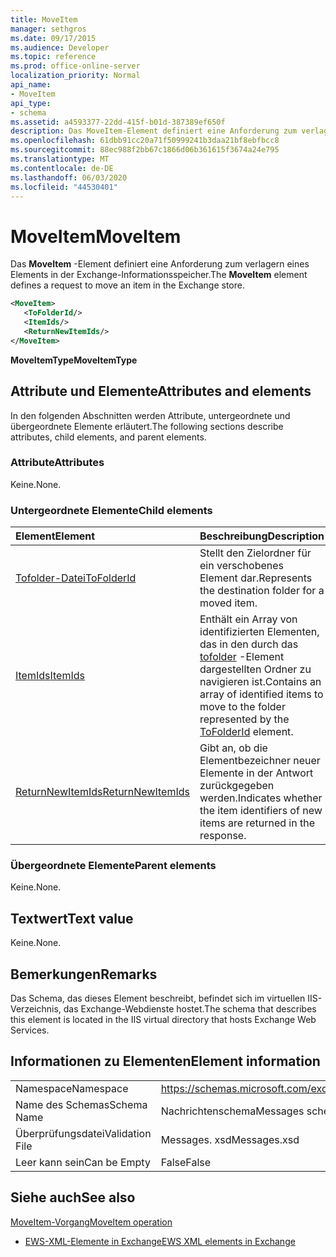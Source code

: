 ```yaml
---
title: MoveItem
manager: sethgros
ms.date: 09/17/2015
ms.audience: Developer
ms.topic: reference
ms.prod: office-online-server
localization_priority: Normal
api_name:
- MoveItem
api_type:
- schema
ms.assetid: a4593377-22dd-415f-b01d-387389ef650f
description: Das MoveItem-Element definiert eine Anforderung zum verlagern eines Elements in der Exchange-Informationsspeicher.
ms.openlocfilehash: 61dbb91cc20a71f50999241b3daa21bf8ebfbcc8
ms.sourcegitcommit: 88ec988f2bb67c1866d06b361615f3674a24e795
ms.translationtype: MT
ms.contentlocale: de-DE
ms.lasthandoff: 06/03/2020
ms.locfileid: "44530401"
---
```

# <a name="moveitem"></a><span data-ttu-id="ca053-103">MoveItem</span><span class="sxs-lookup"><span data-stu-id="ca053-103">MoveItem</span></span>

<span data-ttu-id="ca053-104">Das **MoveItem** -Element definiert eine Anforderung zum verlagern eines Elements in der Exchange-Informationsspeicher.</span><span class="sxs-lookup"><span data-stu-id="ca053-104">The **MoveItem** element defines a request to move an item in the Exchange store.</span></span> 
  
```XML
<MoveItem>
   <ToFolderId/>
   <ItemIds/>
   <ReturnNewItemIds/>
</MoveItem>
```

 <span data-ttu-id="ca053-105">**MoveItemType**</span><span class="sxs-lookup"><span data-stu-id="ca053-105">**MoveItemType**</span></span>
## <a name="attributes-and-elements"></a><span data-ttu-id="ca053-106">Attribute und Elemente</span><span class="sxs-lookup"><span data-stu-id="ca053-106">Attributes and elements</span></span>

<span data-ttu-id="ca053-107">In den folgenden Abschnitten werden Attribute, untergeordnete und übergeordnete Elemente erläutert.</span><span class="sxs-lookup"><span data-stu-id="ca053-107">The following sections describe attributes, child elements, and parent elements.</span></span>
  
### <a name="attributes"></a><span data-ttu-id="ca053-108">Attribute</span><span class="sxs-lookup"><span data-stu-id="ca053-108">Attributes</span></span>

<span data-ttu-id="ca053-109">Keine.</span><span class="sxs-lookup"><span data-stu-id="ca053-109">None.</span></span>
  
### <a name="child-elements"></a><span data-ttu-id="ca053-110">Untergeordnete Elemente</span><span class="sxs-lookup"><span data-stu-id="ca053-110">Child elements</span></span>

|<span data-ttu-id="ca053-111">**Element**</span><span class="sxs-lookup"><span data-stu-id="ca053-111">**Element**</span></span>|<span data-ttu-id="ca053-112">**Beschreibung**</span><span class="sxs-lookup"><span data-stu-id="ca053-112">**Description**</span></span>|
|:-----|:-----|
|[<span data-ttu-id="ca053-113">Tofolder-Datei</span><span class="sxs-lookup"><span data-stu-id="ca053-113">ToFolderId</span></span>](tofolderid.md) <br/> |<span data-ttu-id="ca053-114">Stellt den Zielordner für ein verschobenes Element dar.</span><span class="sxs-lookup"><span data-stu-id="ca053-114">Represents the destination folder for a moved item.</span></span>  <br/> |
|[<span data-ttu-id="ca053-115">ItemIds</span><span class="sxs-lookup"><span data-stu-id="ca053-115">ItemIds</span></span>](itemids.md) <br/> |<span data-ttu-id="ca053-116">Enthält ein Array von identifizierten Elementen, das in den durch das [tofolder](tofolderid.md) -Element dargestellten Ordner zu navigieren ist.</span><span class="sxs-lookup"><span data-stu-id="ca053-116">Contains an array of identified items to move to the folder represented by the [ToFolderId](tofolderid.md) element.</span></span>  <br/> |
|[<span data-ttu-id="ca053-117">ReturnNewItemIds</span><span class="sxs-lookup"><span data-stu-id="ca053-117">ReturnNewItemIds</span></span>](returnnewitemids.md) <br/> |<span data-ttu-id="ca053-118">Gibt an, ob die Elementbezeichner neuer Elemente in der Antwort zurückgegeben werden.</span><span class="sxs-lookup"><span data-stu-id="ca053-118">Indicates whether the item identifiers of new items are returned in the response.</span></span>  <br/> |
   
### <a name="parent-elements"></a><span data-ttu-id="ca053-119">Übergeordnete Elemente</span><span class="sxs-lookup"><span data-stu-id="ca053-119">Parent elements</span></span>

<span data-ttu-id="ca053-120">Keine.</span><span class="sxs-lookup"><span data-stu-id="ca053-120">None.</span></span>
  
## <a name="text-value"></a><span data-ttu-id="ca053-121">Textwert</span><span class="sxs-lookup"><span data-stu-id="ca053-121">Text value</span></span>

<span data-ttu-id="ca053-122">Keine.</span><span class="sxs-lookup"><span data-stu-id="ca053-122">None.</span></span>
  
## <a name="remarks"></a><span data-ttu-id="ca053-123">Bemerkungen</span><span class="sxs-lookup"><span data-stu-id="ca053-123">Remarks</span></span>

<span data-ttu-id="ca053-124">Das Schema, das dieses Element beschreibt, befindet sich im virtuellen IIS-Verzeichnis, das Exchange-Webdienste hostet.</span><span class="sxs-lookup"><span data-stu-id="ca053-124">The schema that describes this element is located in the IIS virtual directory that hosts Exchange Web Services.</span></span>
  
## <a name="element-information"></a><span data-ttu-id="ca053-125">Informationen zu Elementen</span><span class="sxs-lookup"><span data-stu-id="ca053-125">Element information</span></span>

|||
|:-----|:-----|
|<span data-ttu-id="ca053-126">Namespace</span><span class="sxs-lookup"><span data-stu-id="ca053-126">Namespace</span></span>  <br/> |https://schemas.microsoft.com/exchange/services/2006/messages  <br/> |
|<span data-ttu-id="ca053-127">Name des Schemas</span><span class="sxs-lookup"><span data-stu-id="ca053-127">Schema Name</span></span>  <br/> |<span data-ttu-id="ca053-128">Nachrichtenschema</span><span class="sxs-lookup"><span data-stu-id="ca053-128">Messages schema</span></span>  <br/> |
|<span data-ttu-id="ca053-129">Überprüfungsdatei</span><span class="sxs-lookup"><span data-stu-id="ca053-129">Validation File</span></span>  <br/> |<span data-ttu-id="ca053-130">Messages. xsd</span><span class="sxs-lookup"><span data-stu-id="ca053-130">Messages.xsd</span></span>  <br/> |
|<span data-ttu-id="ca053-131">Leer kann sein</span><span class="sxs-lookup"><span data-stu-id="ca053-131">Can be Empty</span></span>  <br/> |<span data-ttu-id="ca053-132">False</span><span class="sxs-lookup"><span data-stu-id="ca053-132">False</span></span>  <br/> |
   
## <a name="see-also"></a><span data-ttu-id="ca053-133">Siehe auch</span><span class="sxs-lookup"><span data-stu-id="ca053-133">See also</span></span>



[<span data-ttu-id="ca053-134">MoveItem-Vorgang</span><span class="sxs-lookup"><span data-stu-id="ca053-134">MoveItem operation</span></span>](moveitem-operation.md)


- [<span data-ttu-id="ca053-135">EWS-XML-Elemente in Exchange</span><span class="sxs-lookup"><span data-stu-id="ca053-135">EWS XML elements in Exchange</span></span>](ews-xml-elements-in-exchange.md)

